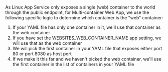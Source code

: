 As Linux App Service only exposes a single (web) container to the world through the public endpoint, for Multi-container Web App, we use the following specific logic to determine which container is the "web" container:
1. If your YAML file has only one container in it, we'll use that container as the web container
2. If you have set the WEBSITES_WEB_CONTAINER_NAME app setting, we will use that as the web container
3. We will pick the first container in your YAML file that exposes either port 80 or port 8080 as host port
4. If we make it this far and we haven't picked the web container, we'll use the first container in the list of containers in your YAML file

